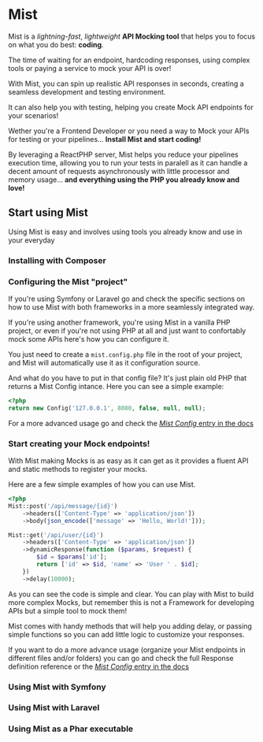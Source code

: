 # Mist

Mist is a *lightning-fast*, *lightweight* **API Mocking tool** that helps you to focus on what you do best: **coding**. 

The time of waiting for an endpoint, hardcoding responses, using complex tools or paying a service to mock your API
is over!

With Mist, you can spin up realistic API responses in seconds, creating a seamless development and testing environment.

It can also help you with testing, helping you create Mock API endpoints for your scenarios!

Wether you're a Frontend Developer or you need a way to Mock your APIs for testing or your pipelines...
**Install Mist and start coding!**

By leveraging a ReactPHP server, Mist helps you reduce your pipelines execution time, allowing you to run your tests in
paralell as it can handle a decent amount of requests asynchronously with little processor and memory usage... 
**and everything using the PHP you already know and love!**

## Start using Mist

Using Mist is easy and involves using tools you already know and use in your everyday

### Installing with Composer

### Configuring the Mist "project"

If you're using Symfony or Laravel go and check the specific sections on how to use Mist with both frameworks in a more
seamlessly integrated way.

If you're using another framework, you're using Mist in a vanilla PHP project, or even if you're not using PHP at all and
just want to confortably mock some APIs here's how you can configure it.

You just need to create a `mist.config.php` file in the root of your project, and Mist will automatically use it as
it configuration source.

And what do you have to put in that config file? It's just plain old PHP that returns a Mist Config intance. Here you
can see a simple example:

```php
<?php
return new Config('127.0.0.1', 8080, false, null, null);
```

For a more advanced usage go and check the [*Mist Config* entry in the docs]()

### Start creating your Mock endpoints!

With Mist making Mocks is as easy as it can get as it provides a fluent API and static methods to register your mocks.

Here are a few simple examples of how you can use Mist.

```php
<?php
Mist::post('/api/message/{id}')
    ->headers(['Content-Type' => 'application/json'])
    ->body(json_encode(['message' => 'Hello, World!']));

Mist::get('/api/user/{id}')
    ->headers(['Content-Type' => 'application/json'])
    ->dynamicResponse(function ($params, $request) {
        $id = $params['id'];
        return ['id' => $id, 'name' => 'User ' . $id];
    })
    ->delay(10000);
```

As you can see the code is simple and clear. You can play with Mist to build more complex Mocks, but remember this is not
a Framework for developing APIs but a simple tool to mock them!

Mist comes with handy methods that will help you adding delay, or passing simple functions so you can add little logic
to customize your responses.

If you want to do a more advance usage (organize your Mist endpoints in different files and/or folders) you can go and
check the full Response definition reference or the [*Mist Config* entry in the docs]() 

### Using Mist with Symfony

### Using Mist with Laravel

### Using Mist as a Phar executable